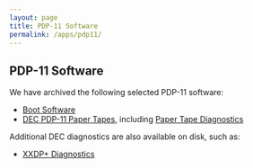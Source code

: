 ```yaml
---
layout: page
title: PDP-11 Software
permalink: /apps/pdp11/
---
```


PDP-11 Software
---------------

We have archived the following selected PDP-11 software:

- [Boot Software](boot/)
- [DEC PDP-11 Paper Tapes](tapes/), including [Paper Tape Diagnostics](tapes/diags/)

Additional DEC diagnostics are also available on disk, such as:

- [XXDP+ Diagnostics](/disks/dec/rl02k/xxdp/)
